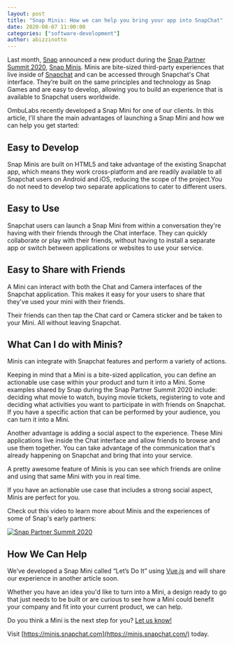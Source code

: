 ```yaml
---
layout: post
title: "Snap Minis: How we can help you bring your app into SnapChat"
date: 2020-08-07 11:00:00
categories: ["software-development"]
author: abizzinotto
---
```


Last month, [Snap](https://www.snap.com) announced a new product during the [Snap Partner Summit 2020](https://www.youtube.com/watch?v=BfvubHha69k), [Snap Minis](https://minis.snapchat.com/). Minis are bite-sized third-party experiences that live inside of [Snapchat](https://www.snapchat.com/) and can be accessed through Snapchat's Chat interface. They’re built on the same principles and technology as Snap Games and are easy to develop, allowing you to build an experience that is available to Snapchat users worldwide.

OmbuLabs recently developed a Snap Mini for one of our clients. In this article, I'll share the main advantages of launching a Snap Mini and how we can help you get started:

<!--more-->

## Easy to Develop

Snap Minis are built on HTML5 and take advantage of the existing Snapchat app, which means they work cross-platform and are readily available to all Snapchat users on Android and iOS, reducing the scope of the project.You do not need to develop two separate applications to cater to different users.

## Easy to Use

Snapchat users can launch a Snap Mini from within a conversation they're having with their friends through the Chat interface. They can quickly collaborate or play with their friends, without having to install a separate app or switch between applications or websites to use your service.

## Easy to Share with Friends

A Mini can interact with both the Chat and Camera interfaces of the Snapchat application. This makes it easy for your users to share that they've used your mini with their friends.

Their friends can then tap the Chat card or Camera sticker and be taken to your Mini. All without leaving Snapchat.

## What Can I do with Minis?

Minis can integrate with Snapchat features and perform a variety of actions.

Keeping in mind that a Mini is a bite-sized application, you can define an actionable use case within your product and turn it into a Mini. Some examples shared by Snap during the Snap Partner Summit 2020 include: deciding what movie to watch, buying movie tickets, registering to vote and deciding what activities you want to participate in with friends on Snapchat. If you have a specific action that can be performed by your audience, you can turn it into a Mini.

Another advantage is adding a social aspect to the experience. These Mini applications live inside the Chat interface and allow friends to browse and use them together. You can take advantage of the communication that's already happening on Snapchat and bring that into your service.

A pretty awesome feature of Minis is you can see which friends are online and using that same Mini with you in real time.

If you have an actionable use case that includes a strong social aspect, Minis are perfect for you.

Check out this video to learn more about Minis and the experiences of some of Snap's early partners:

<a href="https://www.youtube.com/watch?v=ZoKlrgyKH0Y" title="Snap Partner Summit 2020" target="_blank"><img src="http://img.youtube.com/vi/ZoKlrgyKH0Y/0.jpg" alt="Snap Partner Summit 2020"></a>

## How We Can Help

We’ve developed a Snap Mini called “Let’s Do It” using [Vue.js](https://vuejs.org) and will share our experience in another article soon.

Whether you have an idea you'd like to turn into a Mini, a design ready to go that just needs to be built or are curious to see how a Mini could benefit your company and fit into your current product, we can help.

Do you think a Mini is the next step for you? [Let us know!](https://www.ombulabs.com/contact)

Visit [https://minis.snapchat.com](https://minis.snapchat.com/) today.
